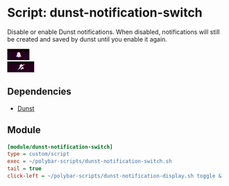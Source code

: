 # Script: dunst-notification-switch

Disable or enable Dunst notifications. When disabled, notifications will still be created and saved by dunst until you enable it again.  

![dunst-notifications-enabled](screenshots/1.png)  
![dunst-notifications-disabled](screenshots/2.png)  


## Dependencies

* [Dunst](https://github.com/dunst-project/dunst)

## Module
```ini
[module/dunst-notification-switch]
type = custom/script
exec = ~/polybar-scripts/dunst-notification-switch.sh
tail = true
click-left = ~/polybar-scripts/dunst-notification-display.sh toggle &
```
